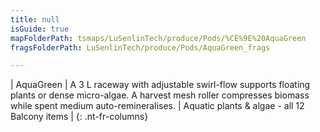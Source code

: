 ```yaml
---
title: null
isGuide: true
mapFolderPath: tsmaps/LuSenlinTech/produce/Pods/%CE%9E%20AquaGreen
fragsFolderPath: LuSenlinTech/produce/Pods/AquaGreen_frags

---
```



<!-- tsGuideRenderComment {"guide":{"id":"y1Y4tA2H1","path":"LuSenlinTech/produce/Pods","fragmentFolderPath":"LuSenlinTech/produce/Pods/AquaGreen_frags"},"fragment":{"id":"y1Y4tA2H1","topLevelMapKey":"wkLWL000li","mapKeyChain":"wkLWL000li","guideID":"y1Y4tA1HL","guidePath":"c:/GitHub/MuddySpud/MuddySpud.github.io/tsmaps/LuSenlinTech/produce/Pods/AquaGreen.tspod","chartKey":"wkLWL000li","isLeaf":false,"options":[{"id":"y1Y4tE1nM","option":"AquaGreen details","order":1,"isAncillary":true}]}} -->

| AquaGreen | A 3 L raceway with adjustable swirl-flow supports floating plants or dense micro-algae. A harvest mesh roller compresses biomass while spent medium auto-remineralises. | Aquatic plants & algae - all 12 Balcony items |
{: .nt-fr-columns}
